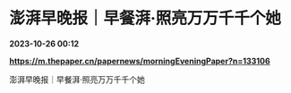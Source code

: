 # 澎湃早晚报｜早餐湃·照亮万万千千个她

**2023-10-26 00:12**

**https://m.thepaper.cn/papernews/morningEveningPaper?n=133106**

澎湃早晚报｜早餐湃·照亮万万千千个她